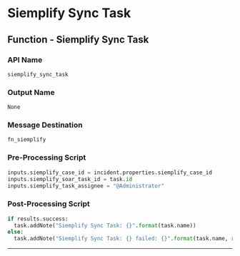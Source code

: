 <!--
    DO NOT MANUALLY EDIT THIS FILE
    THIS FILE IS AUTOMATICALLY GENERATED WITH resilient-sdk codegen
    Generated with resilient-sdk v52.0.0.0.1053
-->

# Siemplify Sync Task

## Function - Siemplify Sync Task

### API Name
`siemplify_sync_task`

### Output Name
`None`

### Message Destination
`fn_siemplify`

### Pre-Processing Script
```python
inputs.siemplify_case_id = incident.properties.siemplify_case_id
inputs.siemplify_soar_task_id = task.id
inputs.siemplify_task_assignee = "@Administrator"

```

### Post-Processing Script
```python
if results.success:
  task.addNote("Siemplify Sync Task: {}".format(task.name))
else:
  task.addNote("Siemplify Sync Task: {} failed: {}".format(task.name, results.reason))
```

---

